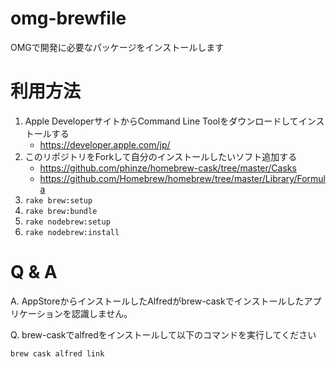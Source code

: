 omg-brewfile
============

OMGで開発に必要なパッケージをインストールします

利用方法
============

1. Apple DeveloperサイトからCommand Line Toolをダウンロードしてインストールする
    * https://developer.apple.com/jp/
2. このリポジトリをForkして自分のインストールしたいソフト追加する
    * https://github.com/phinze/homebrew-cask/tree/master/Casks
    * https://github.com/Homebrew/homebrew/tree/master/Library/Formula
3. ``rake brew:setup``
4. ``rake brew:bundle``
5. ``rake nodebrew:setup``
6. ``rake nodebrew:install``

Q & A
============

A. AppStoreからインストールしたAlfredがbrew-caskでインストールしたアプリケーションを認識しません。

Q. brew-caskでalfredをインストールして以下のコマンドを実行してください

```shell
brew cask alfred link
```
